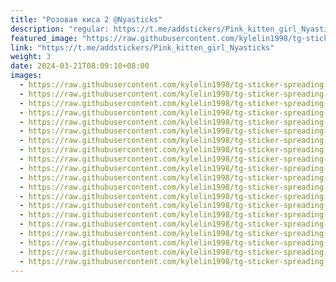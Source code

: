 ```yaml
---
title: "Розовая киса 2 @Nyasticks"
description: "regular: https://t.me/addstickers/Pink_kitten_girl_Nyasticks"
featured_image: "https://raw.githubusercontent.com/kylelin1998/tg-sticker-spreading-worldwide-images/main/img/98890929-b317-4bd6-954f-e20c3a6ce9a8.jpg"
link: "https://t.me/addstickers/Pink_kitten_girl_Nyasticks"
weight: 3
date: 2024-03-21T08:09:10+08:00
images:
  - https://raw.githubusercontent.com/kylelin1998/tg-sticker-spreading-worldwide-images/main/img/98890929-b317-4bd6-954f-e20c3a6ce9a8.jpg
  - https://raw.githubusercontent.com/kylelin1998/tg-sticker-spreading-worldwide-images/main/img/78f7c419-0d03-4a80-9db0-ddc781d0b8d5.jpg
  - https://raw.githubusercontent.com/kylelin1998/tg-sticker-spreading-worldwide-images/main/img/c1f39d89-74f4-4b43-8192-72321090f6b7.jpg
  - https://raw.githubusercontent.com/kylelin1998/tg-sticker-spreading-worldwide-images/main/img/d42a6139-4165-489f-bb04-08ad54aa2c8a.jpg
  - https://raw.githubusercontent.com/kylelin1998/tg-sticker-spreading-worldwide-images/main/img/17679f2e-5aec-441d-9206-26325ee9c5aa.jpg
  - https://raw.githubusercontent.com/kylelin1998/tg-sticker-spreading-worldwide-images/main/img/994152ae-35d4-4be0-9134-8b95de7da47a.jpg
  - https://raw.githubusercontent.com/kylelin1998/tg-sticker-spreading-worldwide-images/main/img/479ede04-1692-47a3-a1ee-1bd0d3b1be06.jpg
  - https://raw.githubusercontent.com/kylelin1998/tg-sticker-spreading-worldwide-images/main/img/d769a597-6cc4-45d3-b59a-9cd4fcf3d43e.jpg
  - https://raw.githubusercontent.com/kylelin1998/tg-sticker-spreading-worldwide-images/main/img/b70ad3ae-9443-4ca3-8f46-83fd175d12d2.jpg
  - https://raw.githubusercontent.com/kylelin1998/tg-sticker-spreading-worldwide-images/main/img/4f5d8e66-4118-4d91-a484-fa2e57fa3f29.jpg
  - https://raw.githubusercontent.com/kylelin1998/tg-sticker-spreading-worldwide-images/main/img/a8bc7bd0-a538-4dfa-85fc-3a7f01ca2a70.jpg
  - https://raw.githubusercontent.com/kylelin1998/tg-sticker-spreading-worldwide-images/main/img/897ae515-5e6d-4c38-8b0b-3b014bc12b70.jpg
  - https://raw.githubusercontent.com/kylelin1998/tg-sticker-spreading-worldwide-images/main/img/6a6ff20e-bbb9-42ea-983b-596a721480a7.jpg
  - https://raw.githubusercontent.com/kylelin1998/tg-sticker-spreading-worldwide-images/main/img/66158ca3-6bb5-494e-8bf6-6f058b96f650.jpg
  - https://raw.githubusercontent.com/kylelin1998/tg-sticker-spreading-worldwide-images/main/img/a5a0cb45-fa75-48b9-9503-9f51244d6715.jpg
  - https://raw.githubusercontent.com/kylelin1998/tg-sticker-spreading-worldwide-images/main/img/87b605f4-43d7-492d-8d08-8941ae4410d3.jpg
  - https://raw.githubusercontent.com/kylelin1998/tg-sticker-spreading-worldwide-images/main/img/54e3e66d-c3e4-426e-87ae-107411fa51c3.jpg
  - https://raw.githubusercontent.com/kylelin1998/tg-sticker-spreading-worldwide-images/main/img/263b1e8c-6f0d-49d3-98f4-0d7a32c57e46.jpg
  - https://raw.githubusercontent.com/kylelin1998/tg-sticker-spreading-worldwide-images/main/img/88a7ea3b-e55e-4410-a7a4-8fa4d3f257d8.jpg
  - https://raw.githubusercontent.com/kylelin1998/tg-sticker-spreading-worldwide-images/main/img/e573c75c-bf31-4239-b5e5-82abce0b369c.jpg
---
```

